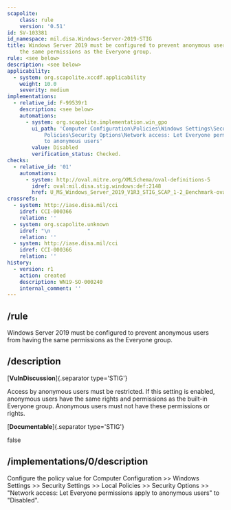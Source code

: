 ```yaml
---
scapolite:
    class: rule
    version: '0.51'
id: SV-103381
id_namespace: mil.disa.Windows-Server-2019-STIG
title: Windows Server 2019 must be configured to prevent anonymous users from having
    the same permissions as the Everyone group.
rule: <see below>
description: <see below>
applicability:
  - system: org.scapolite.xccdf.applicability
    weight: 10.0
    severity: medium
implementations:
  - relative_id: F-99539r1
    description: <see below>
    automations:
      - system: org.scapolite.implementation.win_gpo
        ui_path: 'Computer Configuration\Policies\Windows Settings\Security Settings\Local
            Policies\Security Options\Network access: Let Everyone permissions apply
            to anonymous users'
        value: Disabled
        verification_status: Checked.
checks:
  - relative_id: '01'
    automations:
      - system: http://oval.mitre.org/XMLSchema/oval-definitions-5
        idref: oval:mil.disa.stig.windows:def:2148
        href: U_MS_Windows_Server_2019_V1R3_STIG_SCAP_1-2_Benchmark-oval.xml
crossrefs:
  - system: http://iase.disa.mil/cci
    idref: CCI-000366
    relation: ''
  - system: org.scapolite.unknown
    idref: "\n            "
    relation: ''
  - system: http://iase.disa.mil/cci
    idref: CCI-000366
    relation: ''
history:
  - version: r1
    action: created
    description: WN19-SO-000240
    internal_comment: ''
---
```



## /rule

Windows Server 2019 must be configured to prevent anonymous users from having the same permissions as the Everyone group.

## /description

[**VulnDiscussion**]{.separator type='STIG'}

Access by anonymous users must be restricted. If this setting is enabled, anonymous users have the same rights and permissions as the built-in Everyone group. Anonymous users must not have these permissions or rights.

[**Documentable**]{.separator type='STIG'}

false

## /implementations/0/description

Configure the policy value for Computer Configuration >> Windows Settings >> Security Settings >> Local Policies >> Security Options >> "Network access: Let Everyone permissions apply to anonymous users" to "Disabled".
